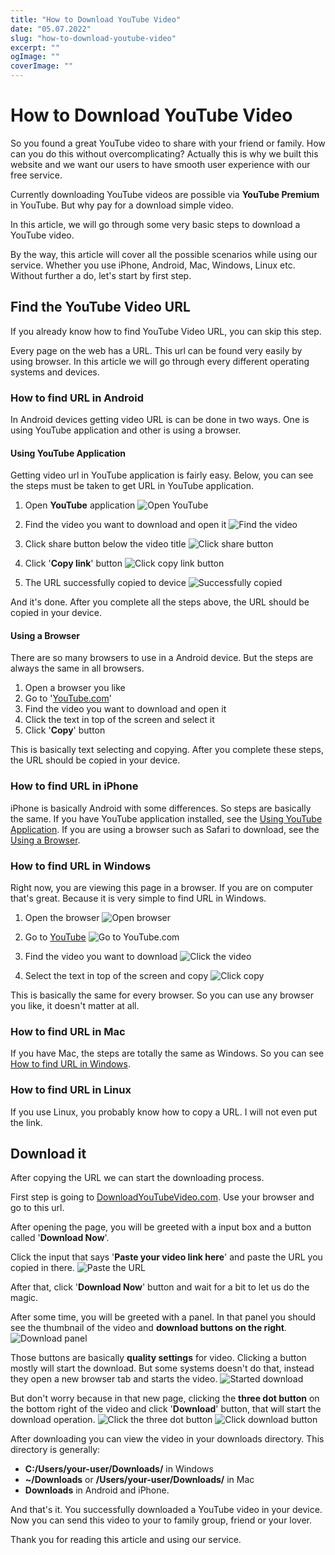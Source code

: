 ```yaml
---
title: "How to Download YouTube Video"
date: "05.07.2022"
slug: "how-to-download-youtube-video"
excerpt: ""
ogImage: ""
coverImage: ""
---
```


# How to Download YouTube Video

So you found a great YouTube video to share with your friend or family. How can you do this without overcomplicating? Actually this is why we built this website and we want our users to have smooth user experience with our free service.

Currently downloading YouTube videos are possible via **YouTube Premium** in YouTube. But why pay for a download simple video.

In this article, we will go through some very basic steps to download a YouTube video.

By the way, this article will cover all the possible scenarios while using our service. Whether you use iPhone, Android, Mac, Windows, Linux etc. Without further a do, let's start by first step.

## Find the YouTube Video URL

If you already know how to find YouTube Video URL, you can skip this step.

Every page on the web has a URL. This url can be found very easily by using browser. In this article we will go through every different operating systems and devices.

### How to find URL in Android

In Android devices getting video URL is can be done in two ways. One is using YouTube application and other is using a browser.

#### Using YouTube Application

Getting video url in YouTube application is fairly easy. Below, you can see the steps must be taken to get URL in YouTube application.

1. Open **YouTube** application
   ![Open YouTube](../assets/blog/how-to-download-youtube-video/open-youtube.png "Open YouTube")

2. Find the video you want to download and open it
   ![Find the video](../assets/blog/how-to-download-youtube-video/find-the-video.png "Find the video")

3. Click share button below the video title
   ![Click share button](../assets/blog/how-to-download-youtube-video/click-share.png "Click share button")

4. Click '**Copy link**' button
   ![Click copy link button](../assets/blog/how-to-download-youtube-video/click-copy-link.png "Click copy link button")

5. The URL successfully copied to device
   ![Successfully copied](../assets/blog/how-to-download-youtube-video/copied.png "Successfully copied")

And it's done. After you complete all the steps above, the URL should be copied in your device.

#### Using a Browser

There are so many browsers to use in a Android device. But the steps are always the same in all browsers.

1. Open a browser you like
2. Go to '[YouTube.com](youtube.com)'
3. Find the video you want to download and open it
4. Click the text in top of the screen and select it
5. Click '**Copy**' button

This is basically text selecting and copying. After you complete these steps, the URL should be copied in your device.

### How to find URL in iPhone

iPhone is basically Android with some differences. So steps are basically the same. If you have YouTube application installed, see the [Using YouTube Application](#using-youtube-application). If you are using a browser such as Safari to download, see the [Using a Browser](#using-a-browser).

### How to find URL in Windows

Right now, you are viewing this page in a browser. If you are on computer that's great. Because it is very simple to find URL in Windows.

1. Open the browser
   ![Open browser](../assets/blog/how-to-download-youtube-video/desktop-open-browser.png "Open browser")

2. Go to [YouTube](youtube.com)
   ![Go to YouTube.com](../assets/blog/how-to-download-youtube-video/desktop-search-youtube.png "Search YouTube")

3. Find the video you want to download
   ![Click the video](../assets/blog/how-to-download-youtube-video/desktop-click-video.png "Find the video")

4. Select the text in top of the screen and copy
   ![Click copy](../assets/blog/how-to-download-youtube-video/desktop-click-copy.png "Click copy")

This is basically the same for every browser. So you can use any browser you like, it doesn't matter at all.

### How to find URL in Mac

If you have Mac, the steps are totally the same as Windows. So you can see [How to find URL in Windows](#how-to-find-url-in-windows).

### How to find URL in Linux

If you use Linux, you probably know how to copy a URL. I will not even put the link.

## Download it

After copying the URL we can start the downloading process.

First step is going to [DownloadYouTubeVideo.com](download-youtube-video.com). Use your browser and go to this url.

After opening the page, you will be greeted with a input box and a button called '**Download Now**'.

Click the input that says '**Paste your video link here**' and paste the URL you copied in there.
![Paste the URL](../assets/Tutorial_1.png "Paste the URL")

After that, click '**Download Now**' button and wait for a bit to let us do the magic.

After some time, you will be greeted with a panel. In that panel you should see the thumbnail of the video and **download buttons on the right**.
![Download panel](../assets/Tutorial_2.png "Download panel")

Those buttons are basically **quality settings** for video. Clicking a button mostly will start the download. But some systems doesn't do that, instead they open a new browser tab and starts the video.
![Started download](../assets/Tutorial_3.png "Started download")

But don't worry because in that new page, clicking the **three dot button** on the bottom right of the video and click '**Download**' button, that will start the download operation.
![Click the three dot button](../assets/Tutorial_4.png "Click the three dot button")
![Click download button](../assets/Tutorial_5.png "Click download button")

After downloading you can view the video in your downloads directory. This directory is generally:

- **C:/Users/your-user/Downloads/** in Windows
- **~/Downloads** or **/Users/your-user/Downloads/** in Mac
- **Downloads** in Android and iPhone.

And that's it. You successfully downloaded a YouTube video in your device. Now you can send this video to your to family group, friend or your lover.

Thank you for reading this article and using our service.
